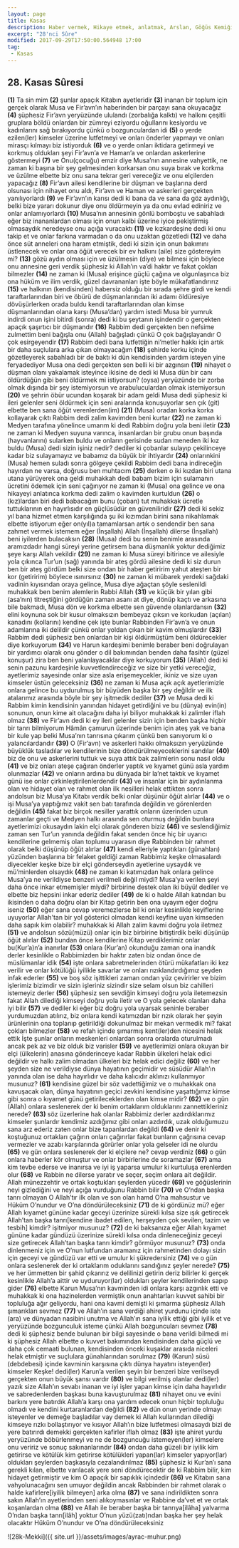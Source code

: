 ```yaml
---
layout: page
title: Kasas
description: Haber vermek, Hikaye etmek, anlatmak, Arslan, Göğüs Kemiği, Göğüs ortası.
excerpt: "28'nci Sûre"
modified: 2017-09-29T17:50:00.564948 17:00
tag: 
 - Kasas
---
```


## 28. Kasas Sûresi

**(1)** Ta sin mim
**(2)** şunlar apaçık Kitabın ayetleridir
**(3)** inanan bir toplum için gerçek olarak Musa ve Fir’avn’ın haberinden bir parçayı sana okuyacağız
**(4)** şüphesiz Fir’avn yeryüzünde ululandı (zorbalığa kalktı) ve halkını çeşitli gruplara böldü onlardan bir zümreyi eziyordu oğullarını kesiyordu ve kadınlarını sağ bırakıyordu çünkü o bozgunculardan idi
**(5)** o yerde ezilen(ler) kimseler üzerine lutfetmeyi ve onları önderler yapmayı ve onları mirasçı kılmayı biz istiyorduk 
**(6)** ve o yerde onları iktidara getirmeyi ve korkmuş oldukları şeyi Fir’avn’a ve Haman’a ve onlardan askerlerine göstermeyi 
**(7)** ve Onu(çocuğu) emzir diye Musa’nın annesine vahyettik, ne zaman ki başına bir şey gelmesinden korkarsan onu suya bırak ve korkma ve üzülme elbette biz onu sana tekrar geri vereceğiz ve onu elçilerden yapacağız 
**(8)** Fir’avn ailesi kendilerine bir düşman ve başlarına derd olsunası için nihayet onu aldı, Fir’avn ve Haman ve askerleri gerçekten yanılıyorlardı
**(9)** ve Fir’avn’ın karısı dedi ki bana da ve sana da göz aydınlığı, belki bize yararı dokunur diye onu öldürmeyin ya da onu evlad ediniriz ve onlar anlamıyorlardı
**(10)** Musa’nın annesinin gönlü bomboştu ve sabahladı eğer biz inananlardan olması için onun kalbi üzerine iyice pekiştirmiş olmasaydık neredeyse onu açığa vuracaktı 
**(11)** ve kızkardeşine dedi ki onu takip et ve onlar farkına varmadan o da onu uzaktan gözetledi
**(12)** ve daha önce süt anneleri ona haram etmiştik, dedi ki sizin için onun bakımını üstlenecek ve onlar ona öğüt verecek bir ev halkını (aile) size göstereyim mi?
**(13)** gözü aydın olması için ve üzülmesin (diye) ve bilmesi için böylece onu annesine geri verdik şüphesiz ki Allah’ın va’di haktır ve fakat çokları bilmezler
**(14)** ne zaman ki (Musa) erişince güçlü çağına ve olgunlaşınca biz ona hüküm ve ilim verdik, güzel davrananları işte böyle mükafatlandırırız 
**(15)** ve halkının (kendisinden) habersiz olduğu bir sırada şehre girdi ve kendi taraftarlarından biri ve öbürü de düşmanlarından iki adamı öldüresiye dövüşürlerken orada buldu kendi taraftarlarından olan kimse düşmanlarından olana karşı (Musa’dan) yardım istedi Musa bir yumruk indirdi onun işini bitirdi (sonra) dedi ki bu şeytanın işindendir o gerçekten apaçık şaşırtıcı bir düşmandır
**(16)** Rabbim dedi gerçekten ben nefsime zulmettim beni bağışla onu (Allah) bağışladı çünkü O çok bağışlayandır O çok esirgeyendir
**(17)** Rabbim dedi bana lutfettiğin ni’metler hakkı için artık bir daha suçlulara arka çıkan olmayacağım
**(18)** şehirde korku içinde gözetleyerek sabahladı bir de baktı ki dün kendisinden yardım isteyen yine feryadediyor Musa ona dedi gerçekten sen belli ki bir azgınsın 
**(19)** nihayet o düşman olanı yakalamak isteyince ikisine de dedi ki Musa dün bir canı öldürdüğün gibi beni öldürmek mi istiyorsun? (oysa) yeryüzünde bir zorba olmak dışında bir şey istemiyorsun ve arabuluculardan olmak istemiyorsun
**(20)** ve şehrin öbür ucundan koşarak bir adam geldi Musa dedi şüphesiz ki ileri gelenler seni öldürmek için seni aralarında konuşuyorlar sen çık (git) elbette ben sana öğüt verenlerden(im)
**(21)** (Musa) oradan korka korka kollayarak çıktı Rabbim dedi zalim kavimden beni kurtar 
**(22)** ne zaman ki Medyen tarafına yönelince umarım ki dedi Rabbim doğru yola beni iletir
**(23)** ne zaman ki Medyen suyuna varınca, insanlardan bir grubu onun başında (hayvanlarını) sularken buldu ve onların gerisinde sudan meneden iki kız buldu (Musa) dedi sizin işiniz nedir? dediler ki çobanlar sulayıp çekilinceye kadar biz sulayamayız ve babamız da büyük bir ihtiyardır 
**(24)** onlarınkini (Musa) hemen suladı sonra gölgeye çekildi Rabbim dedi bana indireceğin hayırdan ne varsa, doğrusu ben muhtacım
**(25)** derken o iki kızdan biri utana utana yürüyerek ona geldi muhakkah dedi babam bizim için sulamanın ücretini ödemek için seni çağırıyor ne zaman ki (Musa) ona gelince ve ona hikayeyi anlatınca korkma dedi zalim o kavimden kurtuldun
**(26)** o (kız)lardan biri dedi babacağım bunu (çoban) tut muhakkak ücretle tuttuklarının en hayırlısıdır en güçlüsüdür en güveniliridir
**(27)** dedi ki sekiz yıl bana hizmet etmen karşılığında şu iki kızımdan birini sana nikahlamak elbette istiyorum eğer on(yıl)a tamamlarsan artık o sendendir ben sana zahmet vermek istemem eğer (İnşallah) Allah (İnşallah) dilerse (İnşallah) beni iyilerden bulacaksın
**(28)** (Musa) dedi bu senin benimle arasında aramızdadır hangi süreyi yerine getirsem bana düşmanlık yoktur dediğimiz şeye karşı Allah vekildir
**(29)** ne zaman ki Musa süreyi bitirince ve ailesiyle yola çıkınca Tur’un (sağ) yanında bir ateş gördü ailesine dedi ki siz durun ben bir ateş gördüm belki size ondan bir haber getiririm yahut ateşten bir kor (getiririm) böylece ısınırsınız
**(30)** ne zaman ki mübarek yerdeki sağdaki vadinin kıyısından oraya gelince, Musa diye ağaçtan şöyle seslenildi muhakkak ben benim alemlerin Rabbi Allah
**(31)** ve küçük bir yılan gibi (asa’nın) titreştiğini gördüğün zaman asanı at diye, dönüp kaçtı ve arkasına bile bakmadı, Musa dön ve korkma elbette sen güvende olanlardansın
**(32)** elini koynuna sok bir kusur olmaksızın bembeyaz çıksın ve korkudan (açılan) kanadını (kollarını) kendine çek işte bunlar Rabbinden Fir’avn’a ve onun adamlarına iki delildir çünkü onlar yoldan çıkan bir kavim olmuşlardır
**(33)** Rabbim dedi şüphesiz ben onlardan bir kişi öldürmüştüm beni öldürecekler diye korkuyorum 
**(34)** ve Harun kardeşimi benimle beraber beni doğrulayan bir yardımcı olarak onu gönder o dil bakımından benden daha fasihtir (güzel konuşur) zira ben beni yalanlayacaklar diye korkuyorum
**(35)** (Allah) dedi ki senin pazunu kardeşinle kuvvetlendireceğiz ve size bir yetki vereceğiz, ayetlerimiz sayesinde onlar size asla erişemeycekler, ikiniz ve size uyan kimseler üstün geleceksiniz
**(36)** ne zaman ki Musa açık açık ayetlerimizle onlara gelince bu uydurulmuş bir büyüden başka bir şey değildir ve ilk atalarımız arasında böyle bir şey işitmedik dediler 
**(37)** ve Musa dedi ki Rabbim kimin kendisinin yanından hidayet getirdiğini ve bu (dünya) evin(in) sonunun, onun kime ait olacağını  daha iyi biliyor muhakkak ki zalimler iflah olmaz
**(38)** ve Fir’avn dedi ki ey ileri gelenler sizin için benden başka hiçbir bir tanrı bilmiyorum Hâmân çamurun üzerinde benim için ateş yak ve bana bir kule yap belki Musa’nın tanrısına çıkarım çünkü ben sanıyorum ki o yalancılardandır
**(39)** O (Fir’avn) ve askerleri hakkı olmaksızın yeryüzünde büyüklük tasladılar ve kendilerinin bize döndürülmeyeceklerini sandılar 
**(40)** biz de onu ve askerlerini tuttuk ve suya attık bak zalimlerin sonu nasıl oldu 
**(41)** ve biz onları ateşe çağıran önderler yaptık ve kıyamet günü asla yardım olunmazlar
**(42)** ve onların ardına bu dünyada bir la’net taktık ve kıyamet günü ise onlar çirkinleştirilenlerdendir
**(43)** ve insanlar için bir aydınlanma olan ve hidayet olan ve rahmet olan ilk nesilleri helak ettikten sonra andolsun biz Musa’ya Kitabı verdik belki onlar düşünür öğüt alırlar
**(44)** ve o işi Musa’ya yaptığımız vakit sen batı tarafında değildin ve görenlerden değildin
**(45)** fakat biz birçok nesiller yarattık onların üzerinden uzun zamanlar geçti ve Medyen halkı arasında sen oturmuş değildin bunlara ayetlerimizi okusaydın lakin elçi olarak gönderen biziz
**(46)** ve seslendiğimiz zaman sen Tur’un yanında değildin fakat senden önce hiç bir uyarıcı kendilerine gelmemiş olan toplumu uyarasın diye Rabbinden bir rahmet olarak belki düşünüp öğüt alırlar
**(47)** kendi elleriyle yaptıkları (günahları) yüzünden başlarına bir felaket geldiği zaman Rabbimiz keşke olmasalardı diyecekler keşke bize bir elçi gönderseydin ayetlerine uysaydık ve mü’minlerden olsaydık
**(48)** ne zaman ki katımızdan hak onlara gelince Musa’ya ne verildiyse benzeri verilmeli değil miydi? Musa’ya verilen şeyi daha önce inkar etmemişler miydi? birbirine destek olan iki büyü! dediler ve elbette biz hepsini inkar ederiz dediler 
**(49)** de ki o halde Allah katından bu ikisinden o daha doğru olan bir Kitap getirin ben ona uyayım eğer doğru iseniz
**(50)** eğer sana cevap veremezlerse bil ki onlar kesinlikle keyiflerine uyuyorlar Allah'tan bir yol gösterici olmadan kendi keyfine uyan kimseden daha sapık kim olabilir? muhakkak ki Allah zalim kavmi doğru yola iletmez 
**(51)** ve andolsun sözü(müzü) onlar için biz birbirine bitiştirdik belki düşünüp öğüt alırlar
**(52)** bundan önce kendilerine Kitap verdiklerimiz onlar bu(Kur’a)n’a inanırlar 
**(53)** onlara (Kur’an) okunduğu zaman ona inandık derler kesinlikle o Rabbimizden bir haktır zaten biz ondan önce de müslümanlar idik
**(54)** işte onlara sabretmelerinden ötürü mükafatları iki kez verilir ve onlar kötülüğü iyilikle savarlar ve onları rızıklandırdığımız şeyden infak ederler
**(55)** ve boş söz işittikleri zaman ondan yüz çevirirler ve bizim işlerimiz bizimdir ve sizin işleriniz sizindir size selam olsun biz cahilleri istemeyiz derler
**(56)** şüphesiz sen sevdiğin kimseyi doğru yola iletemezsin fakat Allah dilediği kimseyi doğru yola iletir ve O yola gelecek olanları daha iyi bilir
**(57)** ve dediler ki eğer biz doğru yola uyarsak seninle beraber yurdumuzdan atılırız, biz onlara kendi katımızdan bir rızık olarak her şeyin ürünlerinin ona toplanıp getirildiği dokunulmaz bir mekan vermedik mi? fakat çokları bilmezler
**(58)** ve refah içinde şımarmış kent(ler)den nicesini helak ettik İşte şunlar onların meskenleri onlardan sonra oralarda oturulmadı ancak pek az ve biz olduk biz varisler
**(59)** ve ayetlerimizi onlara okuyan bir elçi (ülkelerin) anasına gönderinceye kadar Rabbin ülkeleri helak edici değildir ve halkı zalim olmadan ülkeleri biz helak edici değiliz 
**(60)** ve her şeyden size ne verildiyse dünya hayatının geçimidir ve süsüdür Allah’ın yanında olan ise daha hayırlıdır ve daha kalıcıdır aklınızı kullanmıyor musunuz?
**(61)** kendisine güzel bir söz vadettiğimiz ve o muhakkak ona kavuşacak olan, dünya hayatının geçici zevkini kendisine yaşattığımız kimse gibi sonra o kıyamet günü getirileceklerden olan kimse midir? 
**(62)** ve o gün (Allah) onlara seslenerek der ki benim ortaklarım olduklarını zannettikleriniz nerede?
**(63)** söz üzerlerine hak olanlar Rabbimiz derler azdırdıklarımız kimseler şunlardır kendimiz azdığımız gibi onları azdırdık, uzak olduğumuzu sana arz ederiz zaten onlar bize tapanlardan değildi 
**(64)** ve denir ki koştuğunuz ortakları çağırın onları çağırırlar fakat bunların çağrısına cevap vermezler ve azabı karşılarında görürler onlar yola gelseler idi ne olurdu
**(65)** ve gün onlara seslenerek der ki elçilere ne? cevap verdiniz 
**(66)** o gün onlara haberler kör olmuştur ve onlar birbirlerine de soramazlar
**(67)** ama kim tevbe ederse ve inanırsa ve iyi iş yaparsa umulur ki kurtuluşa erenlerden olur
**(68)** ve Rabbin ne dilerse yaratır ve seçer, seçim onlara ait değildir. Allah münezzehtir ve ortak koştukları şeylerden yücedir 
**(69)** ve göğüslerinin neyi gizlediğini ve neyi açığa vurduğunu Rabbin bilir
**(70)** ve O’ndan başka tanrı olmayan O Allah’tır ilk olan ve son olan hamd O’na mahsustur ve Hüküm O’nundur ve O’na döndürüleceksiniz
**(71)** de ki gördünüz mü? eğer Allah kıyamet gününe kadar geceyi üzerinize sürekli kılsa size ışık getirecek Allah’tan başka tanrı[kendine ibadet edilen, herşeyden çok sevilen, tazim ve tesbih] kimdir? işitmiyor musunuz?
**(72)** de ki baksanıza eğer Allah kıyamet gününe kadar gündüzü üzerinize sürekli kılsa onda dinleneceğiniz geceyi size getirecek Allah’tan başka tanrı kimdir? görmüyor musunuz?
**(73)** onda dinlenmeniz için ve O’nun lutfundan aramanız için rahmetinden dolayı sizin için geceyi ve gündüzü var etti ve umulur ki şükredersiniz
**(74)** ve o gün onlara seslenerek der ki ortaklarım oduklarını sandığınız şeyler nerede? 
**(75)** ve her ümmetten bir şahid çıkarırız ve delilinizi getirin deriz bilirler ki gerçek kesinlikle Allah’a aittir ve uyduruyor(lar) oldukları şeyler kendilerinden sapıp gider
**(76)** elbette Karun Musa’nın kavminden idi onlara karşı azgınlık etti ve muhakkak ki ona hazinelerden vermiştik onun anahtarları kuvvet sahibi bir topluluğa ağır geliyordu, hani ona kavmi demişti ki şımarma şüphesiz Allah şımarıkları sevmez 
**(77)** ve Allah’ın sana verdiği ahiret yurdunu içinde iste (ara) ve dünyadan nasibini unutma ve Allah’ın sana iyilik ettiği gibi iyilik et ve yeryüzünde bozgunculuk isteme çünkü Allah bozguncuları sevmez
**(78)** dedi ki şüphesiz bende bulunan bir bilgi sayesinde o bana verildi bilmedi mi ki şüphesiz Allah elbette o kuvvet bakımından kendisinden daha güçlü ve daha çok cemaati bulunan, kendisinden önceki kuşaklar arasıda niceleri helak etmiştir ve suçlulara günahlarından sorulmaz 
**(79)** (Karun) süsü (debdebesi) içinde kavminin karşısına çıktı dünya hayatını isteyen(ler) kimseler Keşke! dedi(ler) Karun’a verilen şeyin bir benzeri bize verilseydi gerçekten onun büyük şansı vardır
**(80)** ve bilgi verilmiş olanlar dedi(ler) yazık size Allah’ın sevabı inanan ve iyi işler yapan kimse için daha hayırlıdır ve sabredenlerden başkası buna kavuşturulmaz 
**(81)** nihayet onu ve evini barkını yere batırdık Allah’a karşı ona yardım edecek onun hiçbir topluluğu olmadı ve kendini kurtaranlardan değildi 
**(82)** ve dün onun yerinde olmayı isteyenler ve demeğe başladılar  vay demek ki Allah kullarından dilediği kimseye rızkı bollaştırıyor ve kısıyor Allah’ın bize lutfetmesi olmasaydı bizi de yere batırırdı demekki gerçekten kafirler iflah olmaz
**(83)** işte ahiret yurdu yeryüzünde böbürlenmeyi ve ne de bozguncuğu istemeyen(ler) kimselere onu veririz ve sonuç sakınanlarındır
**(84)** ondan daha güzeli bir iyilik kim getirirse ve kötülük kim getirirse kötülükleri yapan(lar) kimseler yapıyor(lar) oldukları şeylerden başkasıyla cezalandırılmaz
**(85)** şüphesiz ki Kur’an’ı sana gerekli kılan, elbette varılacak yere seni döndürecektir de ki Rabbim bilir, kim hidayet getirmiştir ve kim O apaçık bir sapıklık içindedir
**(86)** ve Kitabın sana vahyolunacağını sen umuyor değildin ancak Rabbinden bir rahmet olarak o halde kafirlere[iyilik bilmeyen] arka olma
**(87)** ve sana indirildikten sonra sakın Allah’ın ayetlerinden seni alıkoymasınlar ve Rabbine da’vet et ve ortak koşanlardan olma 
**(88)** ve Allah ile beraber başka bir tanrıya[ilâha] yalvarma O’ndan başka tanrı[ilâh] yoktur O’nun yüzü(zatı)ndan başka her şey helak olacaktır Hüküm O’nundur ve O’na döndürüleceksiniz

![28k-Mekki]({{ site.url }}/assets/images/ayrac-muhur.png)
